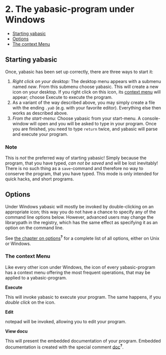 # 2. The yabasic-program under Windows

 * [Starting yabasic](#starting-yabasic)
 * [Options](#options)
 * [The context Menu](#the-context-menu)

## Starting yabasic

Once, yabasic has been set up correctly, there are three ways to start it:

1. *Right click on your desktop:* The desktop menu appears with a submenu named *new*. From this submenu choose yabasic. This will create a new icon on your desktop. If you right click on this icon, its [context menu](#the-context-menu) will appear; choose Execute to execute the program.
2. As a variant of the way described above, you may simply create a file with the ending *```.yab```* (e.g. with your favorite editor). Everything else then works as described above.
3. *From the start-menu:* Choose yabasic from your start-menu. A console-window will open and you will be asked to type in your program. Once you are finished, you need to type ```return``` twice, and yabasic will parse and execute your program.

### Note

This is *not* the preferred way of starting yabasic! Simply because the program, that you have typed, *can not be saved* and will be lost inevitably! There is no such thing as a ```save```-command and therefore no way to conserve the program, that you have typed. This mode is only intended for quick hacks, and short programs.

## Options

Under Windows yabasic will mostly be invoked by double-clicking on an appropriate icon; this way you do not have a chance to specify any of the command line options below. However, advanced users may change the librarypath in the registry, which has the same effect as specifying it as an option on the command line.

See [the chapter on options]()<sup>**?**</sup> for a complete list of all options, either on Unix or Windows.

### The context Menu

Like every other icon under Windows, the icon of every yabasic-program has a context menu offering the most frequent operations, that may be applied to a yabasic-program.

**Execute**

This will invoke yabasic to execute your program. The same happens, if you *double click* on the icon.

**Edit**

notepad will be invoked, allowing you to edit your program.

**View docu**

This will present the embedded documentation of your program. Embedded documentation is created with the special comment [doc]()<sup>**?**</sup>.

